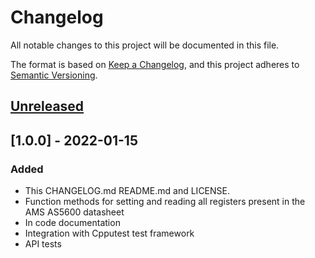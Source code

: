 # Changelog
All notable changes to this project will be documented in this file.

The format is based on [Keep a Changelog](https://keepachangelog.com/en/1.0.0/),
and this project adheres to [Semantic Versioning](https://semver.org/spec/v2.0.0.html).

## [Unreleased]

## [1.0.0] - 2022-01-15

### Added

* This CHANGELOG.md README.md and LICENSE.
* Function methods for setting and reading all registers present in the AMS
  AS5600 datasheet
* In code documentation
* Integration with Cpputest test framework
* API tests

[Unreleased]: https://github.com/raulgotor/ams_as5600

